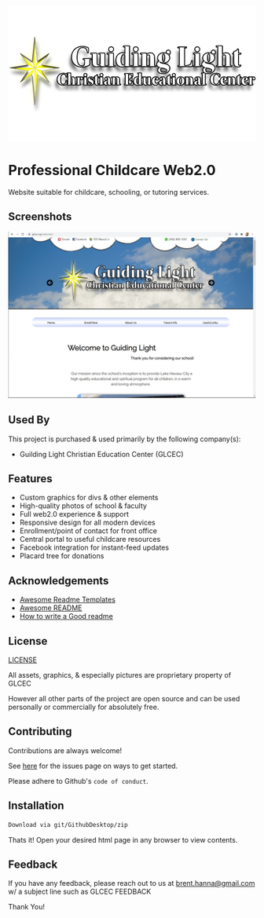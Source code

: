 
![Logo](https://github.com/Brehtyn/G.L.C.E.C./blob/main/assets/banner_1.png?raw=true)

    
# Professional Childcare Web2.0

Website suitable for childcare, schooling, or tutoring services. 


## Screenshots

![Website Screenshot](https://github.com/Brehtyn/G.L.C.E.C./blob/main/assets/SharedScreenshot.jpg?raw=true)

  
## Used By

This project is purchased & used primarily by the following company(s):

- Guilding Light Christian Education Center (GLCEC)



  
## Features

- Custom graphics for divs & other elements
- High-quality photos of school & faculty
- Full web2.0 experience & support
- Responsive design for all modern devices
- Enrollment/point of contact for front office
- Central portal to useful childcare resources
- Facebook integration for instant-feed updates
- Placard tree for donations

  
## Acknowledgements

 - [Awesome Readme Templates](https://awesomeopensource.com/project/elangosundar/awesome-README-templates)
 - [Awesome README](https://github.com/matiassingers/awesome-readme)
 - [How to write a Good readme](https://bulldogjob.com/news/449-how-to-write-a-good-readme-for-your-github-project)

  
## License

[LICENSE](https://github.com/Brehtyn/G.L.C.E.C./blob/main/license.txt)

All assets, graphics, & especially pictures are proprietary property of GLCEC

However all other parts of the project are open source and can be used personally or commercially for absolutely free. 
## Contributing

Contributions are always welcome!

See [here](https://github.com/Brehtyn/G.L.C.E.C./issues) for the issues page on ways to get started.

Please adhere to Github's `code of conduct`.

  
## Installation 

```bash 
Download via git/GithubDesktop/zip
```
    
Thats it! Open your desired html page in any browser to view contents.
## Feedback

If you have any feedback, please reach out to us at brent.hanna@gmail.com 
w/ a subject line such as GLCEC FEEDBACK

Thank You!

  